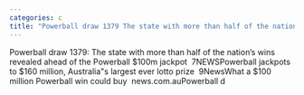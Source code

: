 ```yaml
---
categories: c
title: "Powerball draw 1379 The state with more than half of the nation’s wins revealed ahead of the Powerball 100m jackpot  7NEWS"
---
```

Powerball draw 1379: The state with more than half of the nation’s wins revealed ahead of the Powerball $100m jackpot&nbsp;&nbsp;7NEWSPowerball jackpots to $160 million, Australia"s largest ever lotto prize&nbsp;&nbsp;9NewsWhat a $100 million Powerball win could buy&nbsp;&nbsp;news.com.auPowerball d